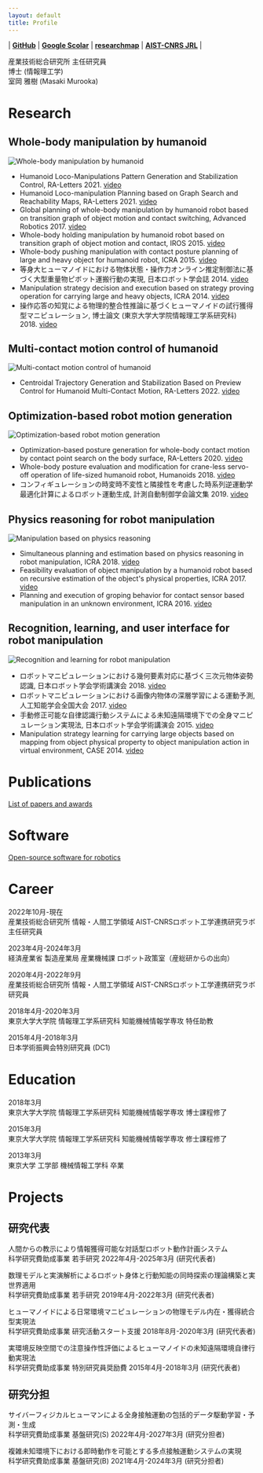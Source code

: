 ```yaml
---
layout: default
title: Profile
---
```


| [**GitHub**](https://github.com/mmurooka) | [**Google Scolar**](https://scholar.google.co.kr/citations?user=xcp8f3cAAAAJ&hl=en) | [**researchmap**](https://researchmap.jp/MasakiMurooka) | [**AIST-CNRS JRL**](https://unit.aist.go.jp/jrl-22022/en/members/member-murooka.html) |

産業技術総合研究所 主任研究員  
博士 (情報理工学)  
室岡 雅樹 (Masaki Murooka)  

# Research

## Whole-body manipulation by humanoid

![Whole-body manipulation by humanoid](./images/whole-body-manipulation.jpg)

- Humanoid Loco-Manipulations Pattern Generation and Stabilization Control, RA-Letters 2021. [video](https://www.youtube.com/watch?v=tiNfTSLoMkU&list=PL_MvP6ejFrHu0oTEY-iSzhu6t8Nmu5l-s)
- Humanoid Loco-manipulation Planning based on Graph Search and Reachability Maps, RA-Letters 2021. [video](https://www.youtube.com/watch?v=fNJDMrAFpaA&list=PL_MvP6ejFrHu0oTEY-iSzhu6t8Nmu5l-s)
- Global planning of whole-body manipulation by humanoid robot based on transition graph of object motion and contact switching, Advanced Robotics 2017. [video](https://www.youtube.com/watch?v=CvJjZkMIHU8&list=PL_MvP6ejFrHu0oTEY-iSzhu6t8Nmu5l-s)
- Whole-body holding manipulation by humanoid robot based on transition graph of object motion and contact, IROS 2015. [video](https://www.youtube.com/watch?v=_KJdUh_pIRE&list=PL_MvP6ejFrHu0oTEY-iSzhu6t8Nmu5l-s)
- Whole-body pushing manipulation with contact posture planning of large and heavy object for humanoid robot, ICRA 2015. [video](https://www.youtube.com/watch?v=N2tTTRPpvf0&list=PL_MvP6ejFrHu0oTEY-iSzhu6t8Nmu5l-s)
- 等身大ヒューマノイドにおける物体状態・操作力オンライン推定制御法に基づく大型重量物ピボット運搬行動の実現, 日本ロボット学会誌 2014. [video](https://www.youtube.com/watch?v=5CXmmXsV9Ng&list=PL_MvP6ejFrHu0oTEY-iSzhu6t8Nmu5l-s)
- Manipulation strategy decision and execution based on strategy proving operation for carrying large and heavy objects, ICRA 2014. [video](https://www.youtube.com/watch?v=nmDnFCsyX04&list=PL_MvP6ejFrHu0oTEY-iSzhu6t8Nmu5l-s)
- 操作応答の知覚による物理的整合性推論に基づくヒューマノイドの試行獲得型マニピュレーション, 博士論文 (東京大学大学院情報理工学系研究科) 2018. [video](https://www.youtube.com/watch?v=W87N9exZjpA&list=PL_MvP6ejFrHu0oTEY-iSzhu6t8Nmu5l-s)

## Multi-contact motion control of humanoid

![Multi-contact motion control of humanoid](./images/multicontact-motion.jpg)

- Centroidal Trajectory Generation and Stabilization Based on Preview Control for Humanoid Multi-Contact Motion, RA-Letters 2022. [video](https://www.youtube.com/watch?v=JC9jA9nP4mw&list=PL_MvP6ejFrHu0oTEY-iSzhu6t8Nmu5l-s)

## Optimization-based robot motion generation

![Optimization-based robot motion generation](./images/optimization-motion.jpg)

- Optimization-based posture generation for whole-body contact motion by contact point search on the body surface, RA-Letters 2020. [video](https://www.youtube.com/watch?v=1HPEa3-jifY&list=PL_MvP6ejFrHu0oTEY-iSzhu6t8Nmu5l-s)
- Whole-body posture evaluation and modification for crane-less servo-off operation of life-sized humanoid robot, Humanoids 2018. [video](https://www.youtube.com/watch?v=UXFDxMJGg7Q&list=PL_MvP6ejFrHu0oTEY-iSzhu6t8Nmu5l-s)
- コンフィギュレーションの時変時不変性と隣接性を考慮した時系列逆運動学最適化計算によるロボット運動生成, 計測自動制御学会論文集 2019. [video](https://www.youtube.com/watch?v=S1qMf9hXmAg&list=PL_MvP6ejFrHu0oTEY-iSzhu6t8Nmu5l-s)

## Physics reasoning for robot manipulation

![Manipulation based on physics reasoning](./images/physics-reasoning.jpg)

- Simultaneous planning and estimation based on physics reasoning in robot manipulation, ICRA 2018. [video](https://www.youtube.com/watch?v=lImh4kWf_Fk&list=PL_MvP6ejFrHu0oTEY-iSzhu6t8Nmu5l-s)
- Feasibility evaluation of object manipulation by a humanoid robot based on recursive estimation of the object's physical properties, ICRA 2017. [video](https://www.youtube.com/watch?v=lFr0B2FBgIw&list=PL_MvP6ejFrHu0oTEY-iSzhu6t8Nmu5l-s)
- Planning and execution of groping behavior for contact sensor based manipulation in an unknown environment, ICRA 2016. [video](https://www.youtube.com/watch?v=e4B8ugg4zVY&list=PL_MvP6ejFrHu0oTEY-iSzhu6t8Nmu5l-s)

## Recognition, learning, and user interface for robot manipulation

![Recognition and learning for robot manipulation](./images/recognition-learning.jpg)

- ロボットマニピュレーションにおける幾何要素対応に基づく三次元物体姿勢認識, 日本ロボット学会学術講演会 2018. [video](https://www.youtube.com/watch?v=Shz6vbPbti0&list=PL_MvP6ejFrHu0oTEY-iSzhu6t8Nmu5l-s)
- ロボットマニピュレーションにおける画像内物体の深層学習による運動予測, 人工知能学会全国大会 2017. [video](https://www.youtube.com/watch?v=-ijKfkpXLxg&list=PL_MvP6ejFrHu0oTEY-iSzhu6t8Nmu5l-s)
- 手動修正可能な自律認識行動システムによる未知遠隔環境下での全身マニピュレーション実現法, 日本ロボット学会学術講演会 2015. [video](https://www.youtube.com/watch?v=9MI38_CKcKI&list=PL_MvP6ejFrHu0oTEY-iSzhu6t8Nmu5l-s)
- Manipulation strategy learning for carrying large objects based on mapping from object physical property to object manipulation action in virtual environment, CASE 2014. [video](https://www.youtube.com/watch?v=VL3DOERdm-A&list=PL_MvP6ejFrHu0oTEY-iSzhu6t8Nmu5l-s)

# Publications

[List of papers and awards](./publications.md)

# Software

[Open-source software for robotics](./software.md)

# Career
2022年10月-現在  
産業技術総合研究所 情報・人間工学領域 AIST-CNRSロボット工学連携研究ラボ 主任研究員

2023年4月-2024年3月  
経済産業省 製造産業局 産業機械課 ロボット政策室（産総研からの出向）

2020年4月-2022年9月  
産業技術総合研究所 情報・人間工学領域 AIST-CNRSロボット工学連携研究ラボ 研究員

2018年4月-2020年3月  
東京大学大学院 情報理工学系研究科 知能機械情報学専攻 特任助教

2015年4月-2018年3月  
日本学術振興会特別研究員 (DC1)

# Education
2018年3月  
東京大学大学院 情報理工学系研究科 知能機械情報学専攻 博士課程修了

2015年3月  
東京大学大学院 情報理工学系研究科 知能機械情報学専攻 修士課程修了

2013年3月  
東京大学 工学部 機械情報工学科 卒業

# Projects
## 研究代表
人間からの教示により情報獲得可能な対話型ロボット動作計画システム  
科学研究費助成事業 若手研究 2022年4月-2025年3月 (研究代表者)

数理モデルと実演解析によるロボット身体と行動知能の同時探索の理論構築と実世界適用  
科学研究費助成事業 若手研究 2019年4月-2022年3月 (研究代表者)

ヒューマノイドによる日常環境マニピュレーションの物理モデル内在・獲得統合型実現法  
科学研究費助成事業 研究活動スタート支援 2018年8月-2020年3月 (研究代表者)

実環境反映空間での注意操作性評価によるヒューマノイドの未知遠隔環境自律行動実現法  
科学研究費助成事業 特別研究員奨励費 2015年4月-2018年3月 (研究代表者)

## 研究分担
サイバーフィジカルヒューマンによる全身接触運動の包括的データ駆動学習・予測・生成  
科学研究費助成事業 基盤研究(S) 2022年4月-2027年3月 (研究分担者)

複雑未知環境下における即時動作を可能とする多点接触運動システムの実現  
科学研究費助成事業 基盤研究(B) 2021年4月-2024年3月 (研究分担者)

